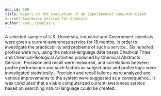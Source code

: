 ```yaml
---
doc_id: 609
title: Report on the Evaluation of an Experimental Computer-Based 
Current-Awareness Service for Chemists
author: Veal, Douglas C.
---
```


A selected sample of U.K. University, industrial and Government scientists
were given a current-awareness service for 18 months, in order to investigate
the practicability and problems of such a service.. Six hundred profiles were 
run, using the natural-language data bases Chemical Titles and 
Chemical-Biological Activities produced by Chemical Abstracts Service..
   Precision and recall were measured, and correlations between profile
performance and such factors as subject area and profile logic were 
investigated statistically.. Precision and recall failures were analyzed and 
various improvements to the system were suggested as a consequence..
   It was concluded that a viable computerized current-awareness service based 
on searching natural language could be created..